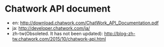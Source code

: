 Chatwork API document
===
- en: http://download.chatwork.com/ChatWork_API_Documentation.pdf
- ja: http://developer.chatwork.com/ja/
- zh-tw(Obsoleted. It has not been updated): http://blog-zh-tw.chatwork.com/2015/10/chatwork-api.html

